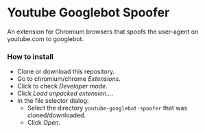 # Youtube Googlebot Spoofer
An extension for Chromium browsers that spoofs the user-agent on youtube.com to googlebot.

### How to install

- Clone or download this repository.
- Go to chromium/chrome *Extensions*.
- Click to check *Developer mode*.
- Click *Load unpacked extension...*.
- In the file selector dialog:
    - Select the directory `youtube-googlebot-spoofer` that was cloned/downloaded.
    - Click *Open*.
